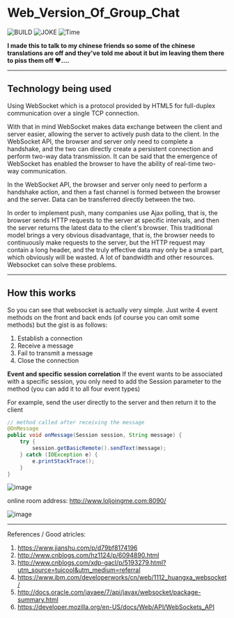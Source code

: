 # Web_Version_Of_Group_Chat

![BUILD](https://img.shields.io/badge/build-failing-red)
![JOKE](https://img.shields.io/badge/Sadness__Level-Critical-red)
![Time](https://img.shields.io/badge/Time%20To%20Work%20On%20This-Nonexistent-green)


**I made this to talk to my chinese friends so some of the chinese translations are off and they've told me about it but im leaving them there to piss them off ❤️....**        

-----

## Technology being used   
Using WebSocket which is a protocol provided by HTML5 for full-duplex communication over a single TCP connection.   

With that in mind WebSocket makes data exchange between the client and server easier, allowing the server to actively push data to the client. In the WebSocket API, the browser and server only need to complete a handshake, and the two can directly create a persistent connection and perform two-way data transmission. It can be said that the emergence of WebSocket has enabled the browser to have the ability of real-time two-way communication.    

In the WebSocket API, the browser and server only need to perform a handshake action, and then a fast channel is formed between the browser and the server. Data can be transferred directly between the two.    

In order to implement push, many companies use Ajax polling, that is, the browser sends HTTP requests to the server at specific intervals, and then the server returns the latest data to the client's browser. This traditional model brings a very obvious disadvantage, that is, the browser needs to continuously make requests to the server, but the HTTP request may contain a long header, and the truly effective data may only be a small part, which obviously will be wasted. A lot of bandwidth and other resources. Websocket can solve these problems.     

-----

## How this works
So you can see that websocket is actually very simple. Just write 4 event methods on the front and back ends (of course you can omit some methods) but the gist is as follows:    
1. Establish a connection   
2. Receive a message   
3. Fail to transmit a message   
4. Close the connection   

**Event and specific session correlation**
If the event wants to be associated with a specific session, you only need to add the Session parameter to the method (you can add it to all four event types)    

For example, send the user directly to the server and then return it to the client    
```java
// method called after receiving the message
@OnMessage
public void onMessage(Session session, String message) {
	try {
		session.getBasicRemote().sendText(message);
	} catch (IOException e) {
		e.printStackTrace();
	}
}
```    

![image](https://user-images.githubusercontent.com/25066959/70867643-a9313400-1f45-11ea-8149-e8d867310f35.png)    

online room address:
http://www.loljoingme.com:8090/       

![image](https://user-images.githubusercontent.com/25066959/70867773-1f826600-1f47-11ea-98f7-0d6dac240cad.png)    




----- 

References / Good atricles:    
1. https://www.jianshu.com/p/d79bf8174196     
2. http://www.cnblogs.com/hz1124/p/6094890.html     
3. http://www.cnblogs.com/xdp-gacl/p/5193279.html?utm_source=tuicool&utm_medium=referral     
4. https://www.ibm.com/developerworks/cn/web/1112_huangxa_websocket/     
5. http://docs.oracle.com/javaee/7/api/javax/websocket/package-summary.html      
6. https://developer.mozilla.org/en-US/docs/Web/API/WebSockets_API   

